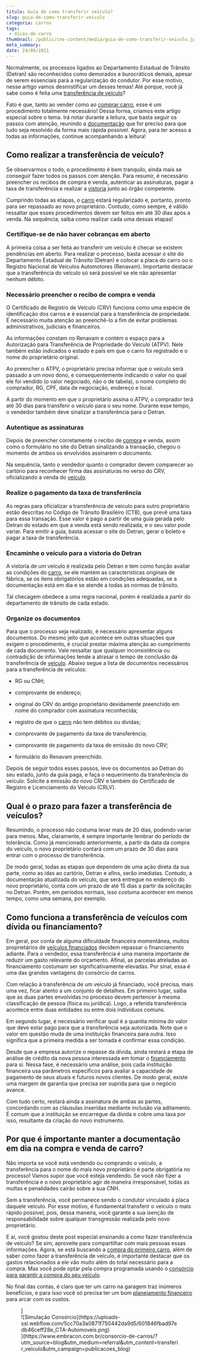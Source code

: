```yaml
---
titulo: Guia de como transferir veículo?
slug: guia-de-como-transferir-veiculo
categoria: carros
tags:
 - dicas-de-carro
thumbnail: /public/cms-content/media/guia-de-como-transferir-veiculo.jpg
meta_summary: 
date: 24/09/2021
---
```

Normalmente, os processos ligados ao Departamento Estadual de Trânsito (Detran) são reconhecidos como demorados e burocráticos demais, apesar de serem essenciais para a regularização do condutor. Por esse motivo, nesse artigo vamos desmistificar um desses temas! Até porque, você já sabe como é feita uma [transferência de veículo](https://www.embracon.com.br/blog/transferencia-de-veiculo-como-funciona)?

Fato é que, tanto ao vender como ao [comprar carro](https://www.embracon.com.br/blog/4-motivos-para-voce-comprar-um-carro-novo), esse é um procedimento totalmente necessário! Dessa forma, criamos este artigo especial sobre o tema. Irá notar durante a leitura, que basta seguir os passos com atenção, reunindo a [documentação](https://www.embracon.com.br/blog/documentacao-para-consorcio-tire-suas-principais-duvidas) que for preciso para que tudo seja resolvido da forma mais rápida possível. Agora, para ter acesso a todas as informações, continue acompanhando a leitura!

Como realizar a transferência de veículo? 
------------------------------------------

Se observarmos o todo, o procedimento é bem tranquilo, ainda mais se conseguir fazer todos os passos com atenção. Para resumir, é necessário preencher os recibos de compra e venda, autenticar as assinaturas, pagar a taxa de transferência e realizar a [vistoria](https://www.embracon.com.br/blog/saiba-como-funciona-o-laudo-de-vistoria-no-consorcio) junto ao órgão competente.

Cumprindo todas as etapas, o [carro](https://www.embracon.com.br/blog/consorcio-de-carro-compre-seu-automovel-sem-juros) estará regularizado e, portanto, pronto para ser repassado ao novo proprietário. Contudo, como sempre, é válido ressaltar que esses procedimentos devem ser feitos em até 30 dias após a venda. Na sequência, saiba como realizar cada uma dessas etapas!

### Certifique-se de não haver cobranças em aberto 

A primeira coisa a ser feita ao transferir um veículo é checar se existem pendências em aberto. Para realizar o processo, basta acessar o site do Departamento Estadual de Trânsito (Detran) e colocar a placa do carro ou o Registro Nacional de Veículos Automotores (Renavam). Importante destacar que a transferência do veículo só será possível se ele não apresentar nenhum débito.

### Necessário preencher o recibo de compra e venda 

O Certificado de Registro de Veículo (CRV) funciona como uma espécie de identificação dos carros e é essencial para a transferência de propriedade. É necessário muita atenção ao preenchê-lo a fim de evitar problemas administrativos, judiciais e financeiros.

As informações constam no Renavam e contém o espaço para a Autorização para Transferência de Propriedade do Veículo (ATPV). Nele também estão indicados o estado e país em que o carro foi registrado e o nome do proprietário original.

Ao preencher o ATPV, o proprietário precisa informar que o veículo será passado a um novo dono, e consequentemente indicando o valor no qual ele foi vendido (o valor negociado, não o de tabela), o nome completo do comprador, RG, CPF, data de negociação, endereço e local.

A partir do momento em que o proprietário assina o ATPV, o comprador terá até 30 dias para transferir o veículo para o seu nome. Durante esse tempo, o vendedor também deve sinalizar a transferência para o Detran.

### Autentique as assinaturas 

Depois de preencher corretamente o recibo de [compra](https://www.embracon.com.br/blog/os-cuidados-que-voce-precisa-ter-na-compra-de-um-carro-usado) e venda, assim como o formulário no site do Detran sinalizando a transação, chegou o momento de ambos os envolvidos assinarem o documento.

Na sequência, tanto o vendedor quanto o comprador devem comparecer ao cartório para reconhecer firma das assinaturas no verso do CRV, oficializando a venda do [veículo](https://www.embracon.com.br/blog/sobre-o-consorcio-de-veiculos-embracon).

### Realize o pagamento da taxa de transferência 

As regras para oficializar a transferência de veículo para outro proprietário estão descritas no Código de Trânsito Brasileiro (CTB), que prevê uma taxa para essa transação. Esse valor é pago a partir de uma guia gerada pelo Detran do estado em que a venda está sendo realizada, e o seu valor pode variar. Para emitir a guia, basta acessar o site do Detran, gerar o boleto e pagar a taxa de transferência.

### Encaminhe o veículo para a vistoria do Detran 

A vistoria de um veículo é realizada pelo Detran e tem como função avaliar as condições do [carro](https://www.embracon.com.br/blog/guia-completo-para-a-compra-do-primeiro-carro), se ele mantém as características originais de fábrica, se os itens obrigatórios estão em condições adequadas, se a documentação está em dia e se atende a todas as normas de trânsito.

Tal checagem obedece a uma regra nacional, porém é realizada a partir do departamento de trânsito de cada estado.

### Organize os documentos 

Para que o processo seja realizado, é necessário apresentar alguns documentos. Do mesmo jeito que acontece em outras situações que exigem o procedimento, é crucial prestar máxima atenção ao cumprimento de cada documento. Vale ressaltar que qualquer inconsistência ou contradição de informações tende a atrasar o tempo de conclusão da transferência de [veículo](https://www.embracon.com.br/blog/7-erros-comuns-ao-contratar-consorcios-de-veiculos-e-como-evita-los). Abaixo segue a lista de documentos necessários para a transferência de veículos:

- RG ou CNH;
- comprovante de endereço;
- original do CRV do antigo proprietário devidamente preenchido em nome do comprador com assinatura reconhecida;
- registro de que o [carro](https://www.embracon.com.br/blog/quer-trocar-de-carro-veja-como-o-consorcio-pode-te-ajudar) não tem débitos ou dívidas;
- comprovante de pagamento da taxa de transferência;

- comprovante de pagamento da taxa de emissão do novo CRV;
- formulário do Renavam preenchido.

Depois de seguir todos esses passos, leve os documentos ao Detran do seu estado, junto da guia paga, e faça o requerimento da transferência do veículo. Solicite a emissão do novo CRV e também do Certificado de Registro e Licenciamento do Veículo (CRLV).

Qual é o prazo para fazer a transferência de veículos? 
-------------------------------------------------------

Resumindo, o processo não costuma levar mais de 20 dias, podendo variar para menos. Mas, claramente, é sempre importante lembrar do período de tolerância. Como já mencionado anteriormente, a partir da data da compra do veículo, o novo proprietário contará com um prazo de 30 dias para entrar com o processo de transferência.

De modo geral, todas as etapas que dependem de uma ação direta da sua parte, como as idas ao cartório, Detran e afins, serão imediatas. Contudo, a documentação atualizada do veículo, que será entregue no endereço do novo proprietário, conta com um prazo de até 15 dias a partir da solicitação no Detran. Porém, em períodos normais, isso costuma acontecer em menos tempo, como uma semana, por exemplo.

Como funciona a transferência de veículos com dívida ou financiamento? 
-----------------------------------------------------------------------

Em geral, por conta de alguma dificuldade financeira momentânea, muitos proprietários de [veículos financiados](https://www.embracon.com.br/blog/7-coisas-para-levar-em-consideracao-ao-escolher-um-carro) decidem repassar o financiamento adiante. Para o vendedor, essa transferência é uma maneira importante de reduzir um gasto relevante do orçamento. Afinal, as parcelas atreladas ao financiamento costumam ser significativamente elevadas. Por sinal, essa é uma das grandes vantagens do consórcio de carros.

Com relação à transferência de um veículo já financiado, você precisa, mais uma vez, ficar atento a um conjunto de detalhes. Em primeiro lugar, saiba que as duas partes envolvidas no processo devem pertencer à mesma classificação de pessoa (física ou jurídica). Logo, a referida transferência acontece entre duas entidades ou entre dois indivíduos comuns.

Em segundo lugar, é necessário verificar qual é a quantia mínima do valor que deve estar pago para que a transferência seja autorizada. Note que o valor em questão muda de uma instituição financeira para outra. Isso significa que a primeira medida a ser tomada é confirmar essa condição.

Desde que a empresa autorize o repasse da dívida, ainda restará a etapa de análise de crédito da nova pessoa interessada em tomar o [financiamento](https://www.embracon.com.br/blog/quitacao-de-financiamento-como-usar-a-carta-de-credito) para si. Nessa fase, é necessário uma análise, pois cada instituição financeira usa parâmetros específicos para avaliar a capacidade de pagamento de seus atuais e futuros novos clientes. De modo geral, existe uma margem de garantia que precisa ser suprida para que o negócio avance.

Com tudo certo, restará ainda a assinatura de ambas as partes, concordando com as cláusulas inseridas mediante inclusão via aditamento. É comum que a instituição se encarregue da dívida e cobre uma taxa por isso, resultante da criação do novo instrumento.

Por que é importante manter a documentação em dia na compra e venda de carro? 
------------------------------------------------------------------------------

Não importa se você está vendendo ou comprando o veículo, a transferência para o nome do mais novo proprietário é parte obrigatória no processo! Vamos supor que você esteja vendendo. Se você não fizer a transferência e o novo proprietário agir de maneira irresponsável, todas as multas e penalidades cairão sobre a sua CNH.

Sem a transferência, você permanece sendo o condutor vinculado à placa daquele veículo. Por esse motivo, é fundamental transferir o veículo o mais rápido possível, pois, dessa maneira, você garante a sua isenção de responsabilidade sobre qualquer transgressão realizada pelo novo proprietário.

E aí, você gostou deste post especial ensinando a como fazer transferência de veículo? Se sim, aproveite para compartilhar com mais pessoas essas informações. Agora, se está buscando a [compra do primeiro carro](https://www.embracon.com.br/blog/carro-novo-ou-seminovo-saiba-qual-e-mais-vantajoso-no-cenario-atual), além de saber como fazer a transferência de veículo, é importante destacar que os gastos relacionados a ele vão muito além do total necessário para a compra. Mas você pode optar pela compra programada usando o [consórcio para garantir a compra do seu veículo](https://www.embracon.com.br/servicos/consorcio-automovel).

No final das contas, é claro que ter um carro na garagem traz inúmeros benefícios, e para isso você só precisa ter um bom [planejamento financeiro](https://www.embracon.com.br/blog/organize-suas-financas-antes-de-comprar-seu-primeiro-carro) para arcar com os custos.

<figure class="w-richtext-figure-type-image w-richtext-align-center">[<div>![Simulação Consórcio](https://uploads-ssl.webflow.com/5cc70a3a0871f750442da9d5/601846fbad97edb46ceff28e_CTA-Automoveis.png)</div>](https://www.embracon.com.br/consorcio-de-carros/?utm_source=blog&utm_medium=referral&utm_content=transferir_veiculo&utm_campaign=publicacoes_blog)</figure>
